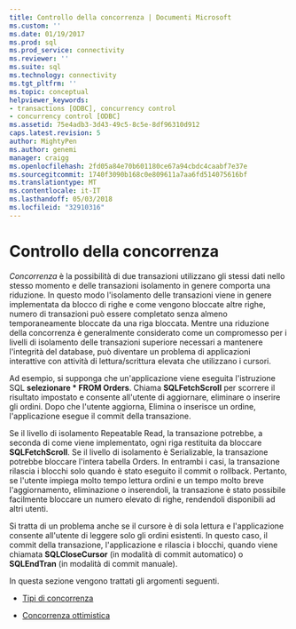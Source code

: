 ```yaml
---
title: Controllo della concorrenza | Documenti Microsoft
ms.custom: ''
ms.date: 01/19/2017
ms.prod: sql
ms.prod_service: connectivity
ms.reviewer: ''
ms.suite: sql
ms.technology: connectivity
ms.tgt_pltfrm: ''
ms.topic: conceptual
helpviewer_keywords:
- transactions [ODBC], concurrency control
- concurrency control [ODBC]
ms.assetid: 75e4adb3-3d43-49c5-8c5e-8df96310d912
caps.latest.revision: 5
author: MightyPen
ms.author: genemi
manager: craigg
ms.openlocfilehash: 2fd05a84e70b601180ce67a94cbdc4caabf7e37e
ms.sourcegitcommit: 1740f3090b168c0e809611a7aa6fd514075616bf
ms.translationtype: MT
ms.contentlocale: it-IT
ms.lasthandoff: 05/03/2018
ms.locfileid: "32910316"
---
```

# <a name="concurrency-control"></a>Controllo della concorrenza
*Concorrenza* è la possibilità di due transazioni utilizzano gli stessi dati nello stesso momento e delle transazioni isolamento in genere comporta una riduzione. In questo modo l'isolamento delle transazioni viene in genere implementata da blocco di righe e come vengono bloccate altre righe, numero di transazioni può essere completato senza almeno temporaneamente bloccate da una riga bloccata. Mentre una riduzione della concorrenza è generalmente considerato come un compromesso per i livelli di isolamento delle transazioni superiore necessari a mantenere l'integrità del database, può diventare un problema di applicazioni interattive con attività di lettura/scrittura elevata che utilizzano i cursori.  
  
 Ad esempio, si supponga che un'applicazione viene eseguita l'istruzione SQL **selezionare \* FROM Orders**. Chiama **SQLFetchScroll** per scorrere il risultato impostato e consente all'utente di aggiornare, eliminare o inserire gli ordini. Dopo che l'utente aggiorna, Elimina o inserisce un ordine, l'applicazione esegue il commit della transazione.  
  
 Se il livello di isolamento Repeatable Read, la transazione potrebbe, a seconda di come viene implementato, ogni riga restituita da bloccare **SQLFetchScroll**. Se il livello di isolamento è Serializable, la transazione potrebbe bloccare l'intera tabella Orders. In entrambi i casi, la transazione rilascia i blocchi solo quando è stato eseguito il commit o rollback. Pertanto, se l'utente impiega molto tempo lettura ordini e un tempo molto breve l'aggiornamento, eliminazione o inserendoli, la transazione è stato possibile facilmente bloccare un numero elevato di righe, rendendoli disponibili ad altri utenti.  
  
 Si tratta di un problema anche se il cursore è di sola lettura e l'applicazione consente all'utente di leggere solo gli ordini esistenti. In questo caso, il commit della transazione, l'applicazione e rilascia i blocchi, quando viene chiamata **SQLCloseCursor** (in modalità di commit automatico) o **SQLEndTran** (in modalità di commit manuale).  
  
 In questa sezione vengono trattati gli argomenti seguenti.  
  
-   [Tipi di concorrenza](../../../odbc/reference/develop-app/concurrency-types.md)  
  
-   [Concorrenza ottimistica](../../../odbc/reference/develop-app/optimistic-concurrency.md)
